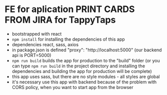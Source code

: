 # FE for aplication PRINT CARDS FROM JIRA for TappyTaps

- bootstrapped with react
- `npm install` for installing the dependencies of this app
- dependencies react, sass, axios
- in package.json is defined "proxy": "http://localhost:5000" (our backend api is PORT=5000)
- `npm run build` builds the app for production to the "build" folder (or you can type `npm run build` in the project directory and installing the dependencies and building the app for production will be complete)
- this app uses sass, but there are no style modules - all styles are global
- it's necessary use this app with backend because of the problem with CORS policy, when you want to start app from the browser